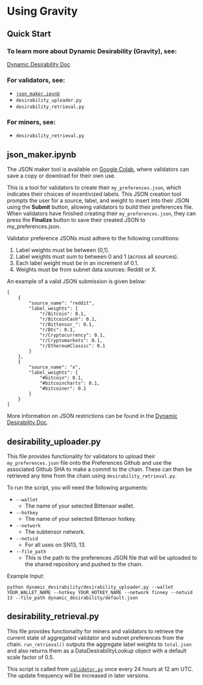 # Using Gravity

## Quick Start

### To learn more about Dynamic Desirability (Gravity), see:
[Dynamic Desirability Doc](https://github.com/macrocosm-os/data-universe/blob/gravity/docs/dynamic_desirability.md)

### For validators, see:
- [`json_maker.ipynb`](https://colab.research.google.com/drive/1bc6OWAZ8EbKEGtc1Bnt5D_kJVKmcDo1K?usp=sharing)
- `desirability_uploader.py`
- `desirability_retrieval.py`

### For miners, see:
- `desirability_retrieval.py`

## json_maker.ipynb

The JSON maker tool is available on [Google Colab](https://colab.research.google.com/drive/1bc6OWAZ8EbKEGtc1Bnt5D_kJVKmcDo1K?usp=sharing), where validators can save a copy or download for their own use.

This is a tool for validators to create their `my_preferences.json`, which indicates their choices of incentivized labels. This JSON creation tool prompts the user for a source, label, and weight to insert into their JSON using the **Submit** button, allowing validators to build their preferences file. When validators have finished creating their `my_preferences.json`, they can press the **Finalize** button to save their created JSON to my_preferences.json. 

Validator preference JSONs must adhere to the following conditions:
1. Label weights must be between (0,1].
2. Label weights must sum to between 0 and 1 (across all sources).
3. Each label weight must be in an increment of 0.1.
4. Weights must be from subnet data sources: Reddit or X.

An example of a valid JSON submission is given below:
```
[
    {
        "source_name": "reddit",
        "label_weights": {
            "r/Bitcoin": 0.1,
            "r/BitcoinCash": 0.1,
            "r/Bittensor_": 0.1,
            "r/Btc": 0.1,
            "r/Cryptocurrency": 0.1,
            "r/Cryptomarkets": 0.1,
            "r/EthereumClassic": 0.1
        }
    },
    {
        "source_name": "x",
        "label_weights": {
            "#bitcoin": 0.1,
            "#bitcoincharts": 0.1,
            "#bitcoiner": 0.1
        }
    }
]
```

More information on JSON restrictions can be found in the [Dynamic Desirability Doc](https://github.com/macrocosm-os/data-universe/blob/gravity/docs/dynamic_desirability.md).


## desirability_uploader.py

This file provides functionality for validators to upload their `my_preferences.json` file onto the Preferences Github and use the associated Github SHA to make a commit to the chain. These can then be retrieved any time from the chain using `desirability_retrieval.py`.

To run the script, you will need the following arguments:
- `--wallet`
    - The name of your selected Bittensor wallet. 
- `--hotkey`
    - The name of your selected Bittensor hotkey.
- `--network`
    - The subtensor network.
- `--netuid`
    - For all uses on SN13, 13. 
- `--file_path`
    - This is the path to the preferences JSON file that will be uploaded to the shared repository and pushed to the chain. 

Example Input:
```
python dynamic_desirability/desirability_uploader.py --wallet YOUR_WALLET_NAME --hotkey YOUR_HOTKEY_NAME --network finney --netuid 13 --file_path dynamic_desirability/default.json
```

## desirability_retrieval.py

This file provides functionality for miners and validators to retrieve the current state of aggregated validator and subnet preferences from the chain. `run_retrieval()` outputs the aggregate label weights to `total.json` and also returns them as a DataDesirabilityLookup object with a default scale factor of 0.5. 

This script is called from [`validator.py`](https://github.com/macrocosm-os/data-universe/blob/gravity/neurons/validator.py#L123) once every 24 hours at 12 am UTC. The update frequency will be increased in later versions. 



